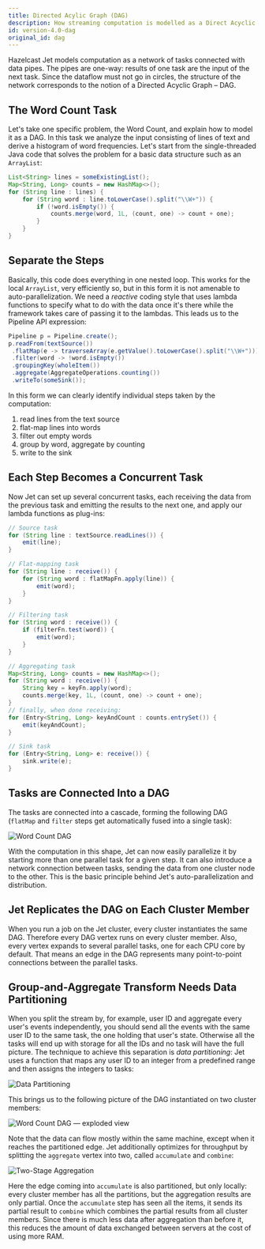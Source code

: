 ```yaml
---
title: Directed Acylic Graph (DAG)
description: How streaming computation is modelled as a Direct Acyclic Graph (DAG) in Jet.
id: version-4.0-dag
original_id: dag
---
```


Hazelcast Jet models computation as a network of tasks connected with
data pipes. The pipes are one-way: results of one task are the input of
the next task. Since the dataflow must not go in circles, the structure
of the network corresponds to the notion of a Directed Acyclic Graph
&ndash; DAG.

## The Word Count Task

Let's take one specific problem, the Word Count, and explain how to
model it as a DAG. In this task we analyze the input consisting of lines
of text and derive a histogram of word frequencies. Let's start from the
single-threaded Java code that solves the problem for a basic data
structure such as an `ArrayList`:

```java
List<String> lines = someExistingList();
Map<String, Long> counts = new HashMap<>();
for (String line : lines) {
    for (String word : line.toLowerCase().split("\\W+")) {
        if (!word.isEmpty()) {
            counts.merge(word, 1L, (count, one) -> count + one);
        }
    }
}
```

## Separate the Steps

Basically, this code does everything in one nested loop. This works for
the local `ArrayList`, very efficiently so, but in this form it is not
amenable to auto-parallelization. We need a _reactive_ coding style that
uses lambda functions to specify what to do with the data once it's
there while the framework takes care of passing it to the lambdas. This
leads us to the Pipeline API expression:

```java
Pipeline p = Pipeline.create();
p.readFrom(textSource())
 .flatMap(e -> traverseArray(e.getValue().toLowerCase().split("\\W+")))
 .filter(word -> !word.isEmpty())
 .groupingKey(wholeItem())
 .aggregate(AggregateOperations.counting())
 .writeTo(someSink());
```

In this form we can clearly identify individual steps taken by the
computation:

1. read lines from the text source
2. flat-map lines into words
3. filter out empty words
4. group by word, aggregate by counting
5. write to the sink

## Each Step Becomes a Concurrent Task

Now Jet can set up several concurrent tasks, each receiving the data
from the previous task and emitting the results to the next one, and
apply our lambda functions as plug-ins:

```java
// Source task
for (String line : textSource.readLines()) {
    emit(line);
}
```

```java
// Flat-mapping task
for (String line : receive()) {
    for (String word : flatMapFn.apply(line)) {
        emit(word);
    }
}
```

```java
// Filtering task
for (String word : receive()) {
    if (filterFn.test(word)) {
        emit(word);
    }
}
```

```java
// Aggregating task
Map<String, Long> counts = new HashMap<>();
for (String word : receive()) {
    String key = keyFn.apply(word);
    counts.merge(key, 1L, (count, one) -> count + one);
}
// finally, when done receiving:
for (Entry<String, Long> keyAndCount : counts.entrySet()) {
    emit(keyAndCount);
}
```

```java
// Sink task
for (Entry<String, Long> e: receive()) {
    sink.write(e);
}
```

## Tasks are Connected Into a DAG

The tasks are connected into a cascade, forming the following DAG
(`flatMap` and `filter` steps get automatically fused into a single
task):

![Word Count DAG](assets/dag.svg)

With the computation in this shape, Jet can now easily parallelize it by
starting more than one parallel task for a given step. It can also
introduce a network connection between tasks, sending the data from one
cluster node to the other. This is the basic principle behind Jet's
auto-parallelization and distribution.

## Jet Replicates the DAG on Each Cluster Member

When you run a job on the Jet cluster, every cluster instantiates the
same DAG. Therefore every DAG vertex runs on every cluster member. Also,
every vertex expands to several parallel tasks, one for each CPU core by
default. That means an edge in the DAG represents many point-to-point
connections between the parallel tasks.

## Group-and-Aggregate Transform Needs Data Partitioning

When you split the stream by, for example, user ID and aggregate every
user's events independently, you should send all the events with the
same user ID to the same task, the one holding that user's state.
Otherwise all the tasks will end up with storage for all the IDs and no
task will have the full picture. The technique to achieve this
separation is _data partitioning_: Jet uses a function that maps any
user ID to an integer from a predefined range and then assigns the
integers to tasks:

![Data Partitioning](assets/dag-partitioning.svg)

This brings us to the following picture of the DAG instantiated on two
cluster members:

![Word Count DAG &mdash; exploded view](assets/dag-exploded.svg)

Note that the data can flow mostly within the same machine, except when
it reaches the partitioned edge. Jet additionally optimizes for
throughput by splitting the `aggregate` vertex into two, called
`accumulate` and `combine`:

![Two-Stage Aggregation](assets/dag-twostage-aggregation.svg)

Here the edge coming into `accumulate` is also partitioned, but only
locally: every cluster member has all the partitions, but the
aggregation results are only partial. Once the `accumulate` step has
seen all the items, it sends its partial result to `combine` which
combines the partial results from all cluster members. Since there is
much less data after aggregation than before it, this reduces the amount
of data exchanged between servers at the cost of using more RAM.

